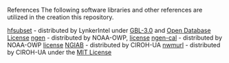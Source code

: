 References
The following software libraries and other references are utilized in the creation this repository.

[hfsubset](https://github.com/LynkerIntel/hfsubset/tree/main) - distributed by LynkerIntel under [GBL-3.0](https://github.com/CIROH-UA/ngen-datastream/blob/main/LICENSE.md) and [Open Database License](https://github.com/CIROH-UA/ngen-datastream/blob/main/ODbl.md)
[ngen](https://github.com/NOAA-OWP/ngen) - distributed by NOAA-OWP, [license](https://github.com/NOAA-OWP/ngen/blob/master/LICENSE)
[ngen-cal](https://github.com/NOAA-OWP/ngen-cal) - distributed by NOAA-OWP [license](https://github.com/NOAA-OWP/ngen-cal/blob/master/LICENSE)
[NGIAB](https://github.com/CIROH-UA/NGIAB-CloudInfra) - distributed by CIROH-UA
[nwmurl](https://github.com/CIROH-UA/nwmurl) - distributed by CIROH-UA under the [MIT License](https://github.com/CIROH-UA/nwmurl/blob/main/LICENSE.txt)